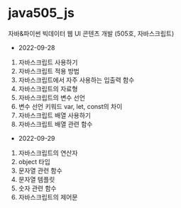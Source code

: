 # java505_js

자바&파이썬 빅데이터 웹 UI 콘텐츠 개발 (505호, 자바스크립트)

- 2022-09-28
1. 자바스크립트 사용하기
2. 자바스크립트 적용 방법
3. 자바스크립트에서 자주 사용하는 입출력 함수
4. 자바스크립트의 자료형
5. 자바스크립트의 변수 선언
6. 변수 선언 키워드 var, let, const의 차이
7. 자바스크립트 배열 사용하기
8. 자바스크립트 배열 관련 함수

- 2022-09-29
1. 자바스크립트의 연산자
2. object 타입
3. 문자열 관련 함수
4. 문자열 템플릿
5. 숫자 관련 함수
6. 자바스크립트의 제어문
